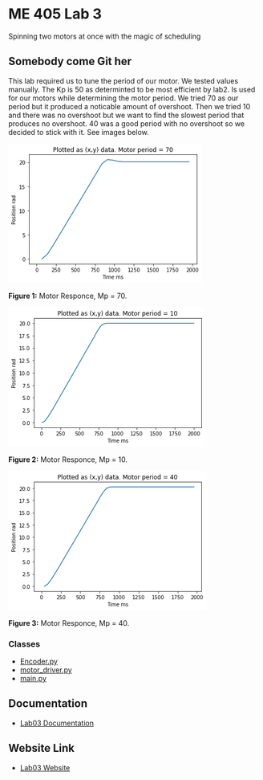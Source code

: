 # ME 405 Lab 3

Spinning two motors at once with the magic of scheduling

## Somebody come Git her

This lab required us to tune the period of our motor. We tested values manually.
The Kp is 50 as determinted to be most efficient by lab2. Is used for our motors while determining the motor period.
We tried 70 as our period but it produced a noticable amount of overshoot. Then we tried 10 and there was no overshoot
but we want to find the slowest period that produces no overshoot. 40 was a good period with no overshoot so we decided to stick with it. See images below.


![Mp10](MP70.png)

__Figure 1:__ Motor Responce, Mp = 70.


![Mp20](MP10.png)

__Figure 2:__ Motor Responce, Mp = 10.


![Mp50](MP40.png)

__Figure 3:__ Motor Responce, Mp = 40.



### Classes

* [Encoder.py](https://github.com/danrmunic/405Labs/blob/main/Lab1/src/Encoder.py)
* [motor_driver.py](https://github.com/danrmunic/405Labs/blob/main/Lab1/src/motor_driver.py)
* [main.py](https://github.com/danrmunic/405Labs/blob/main/Lab1/src/main.py)

## Documentation

* [Lab03 Documentation](https://github.com/danrmunic/405Lab3/tree)

## Website Link

* [Lab03 Website](https://danrmunic.github.io/405Labs/Lab3/docs/index.html)
